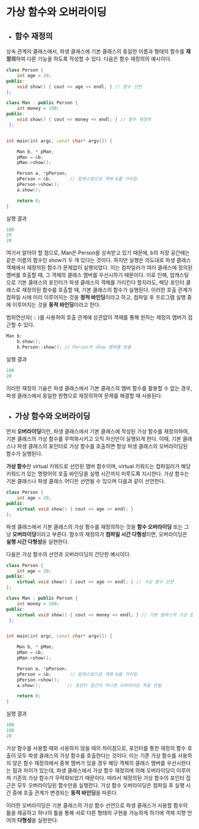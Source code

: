 # 가상 함수와 오버라이딩

+ ## 함수 재정의

상속 관계의 클래스에서, 파생 클래스에 기본 클래스의 동일한 이름과 형태의 함수를 **재정의**하여 다른 기능을 하도록 작성할 수 있다. 다음은 함수 재정의의 예시이다.
```c++
class Person {
	int age = 20;
public:
	void show() { cout << age << endl; } // 함수 선언
};

class Man : public Person {
	int money = 100;
public:
	void show() { cout << money << endl; } // 함수 재정의
 };


int main(int argc, const char* argv[]) {

	Man b, * pMan;
	pMan = &b;
	pMan->show();

	Person a, *pPerson;
	pPerson = &b;       // 업캐스팅으로 객체 b를 가리킴
	pPerson->show();
	a.show();          

	return 0;
}
```
실행 결과
```c++
100
20
20
```

여기서 알아야 할 점으로, Man은 Person을 상속받고 있기 때문에, b의 저장 공간에는 같은 이름의 함수인 show가 두 개 있다는 것이다. 하지만 실행은 의도대로 
파생 클래스 객체에서 재정의된 함수가 문제없이 실행되었다.
이는 컴파일러가 여러 클래스에 정의된 멤버를 호출할 때, 그 객체의 클래스 멤버를 우선시하기 때문이다. 이로 인해, 업캐스팅으로 기본 클래스의 포인터가
파생 클래스의 객체를 가리킨다 할지라도, 해당 포인터 클래스로 재정의된 함수를 호출할 때, 기본 클래스의 함수가 실행된다. 
이러한 호출 관계가 컴파일 시에 미리 이루어지는 것을 **정적 바인딩**이라고 하고, 컴파일 후 프로그램 실행 중에 이루어지는 것을 **동적 바인딩**이라고 한다.

범위연산자( :: )를 사용하여 호출 관계에 상관없이 객체를 통해 원하는 재정의 멤버가 접근할 수 있다.
```c++
Man b;
	b.show();
	b.Person::show(); // Person의 show 멤버를 호출
  ```
  
  실행 결과
  ```c++
  100
  20
```
  이러한 재정의 기술은 파생 클래스에서 기본 클래스의 멤버 함수를 활용할 수 없는 경우, 파생 클래스에서 동일한 원형으로 재정의하여 문제를 해결할 때 사용된다.
  
  + ## 가상 함수와 오버라이딩

먼저 **오버라이딩**이란, 파생 클래스에서 기본 클래스에 작성된 가상 함수를 재정의하여, 기본 클래스의 가상 함수를 무력화시키고 오직 자신만이
실행되게 한다. 이때, 기본 클래스나 파생 클래스의
포인터로 가상 함수를 호출하면 항상 파생 클래스의 오버라이딩된 함수가 실행된다.

**가상 함수**란 virtual 키워드로 선언된 멤버 함수이며, virtual 키워드는 컴파일러가 해당 키워드가 있는 명령어의 호출 바인딩을 실행 시간까지 미루도록 지시한다.
가상 함수는 기본 클래스나 파생 클래스 어디든 선언될 수 있으며 다음과 같이 선언한다.
```c++
class Person {
	int age = 20;
public:
	virtual void show() { cout << age << endl; }
};
```

파생 클래스에서 기본 클래스의 가상 함수를 재정의하는 것을 **함수 오버라이딩** 또는 그냥 **오버라이딩**이라고 부른다. 함수의 재정의가 **컴파일 시간 다형성**이면, 
오버라이딩은 **실행 시간 다형성**을 실현한다.

다음은 가상 함수의 선언과 오버라이딩의 간단한 예시이다.

```c++
class Person {
	int age = 20;
public:
	virtual void show() { cout << age << endl; } // 가상 함수 선언
};

class Man : public Person {
	int money = 100;
public:
	virtual void show() { cout << money << endl; } // 기본 클래스의 가상 함수를 재정의, 물론 virtual 키워드를 붙인다
 };


int main(int argc, const char* argv[]) {

	Man b, * pMan;
	pMan = &b;
	pMan->show();

	Person a, *pPerson;
	pPerson = &b;       // 업캐스팅으로 객체 b를 가리킴
	pPerson->show();
	a.show();          // 포인터 접근이 아니면 오버라이딩 적용 안됨

	return 0;
}
```
실행 결과
```c++
100
100
20
```

가상 함수를 사용할 때와 사용하지 않을 때의 차이점으로, 포인터를 통한 재정의 함수 호출이 모두 파생 클래스의 가상 함수를 호출한다는 것이다. 이는 기존 가상 함수를 사용하지 않은 함수 재정의에서 중복 멤버가 있을 경우
 해당 객체의 클래스 멤버를 우선시한다는 점과 차이가 있는데, 파생 클래스에서
가상 함수 재정의에 의해 오버라이딩이 이루어져 기존의 가상 함수가 무력화되었기 때문이다. 따라서 재정의된 가상 함수의 포인터 접근은 모두 오버라이딩된 함수만을 실행한다.
가상 함수 오버라이딩은  컴파일 후 실행 시간 중에 호출 관계가 변경되는 **동적 바인딩**을 따른다.

이러한 오버라이딩은 기본 클래스의 가상 함수 선언으로 파생 클래스가 사용할 함수의 틀을 제공하고 하나의 틀을 통해 서로 다른 형태의 구현을 가능하게 하기에 객체 지향 언어의
**다형성**을 실현한다.










